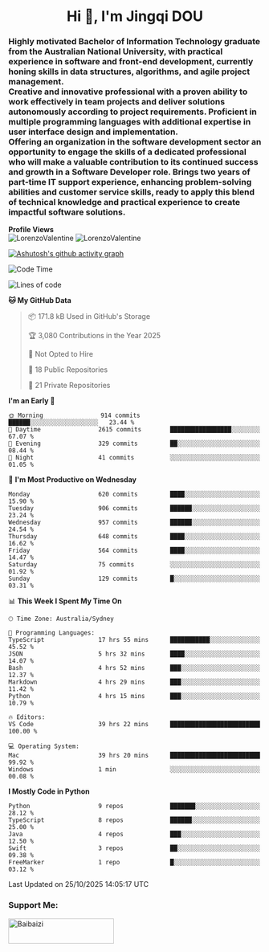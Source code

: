 <h1 align="center">Hi 👋, I'm Jingqi DOU</h1>
<h3 align="left">
Highly motivated Bachelor of Information Technology graduate from the Australian National University, with practical experience in software and front-end development, currently honing skills in data structures, algorithms, and agile project management. <br>
Creative and innovative professional with a proven ability to work effectively in team projects and deliver solutions autonomously according to project requirements. Proficient in multiple programming languages with additional expertise in user interface design and implementation. <br>
Offering an organization in the software development sector an opportunity to engage the skills of a dedicated professional who will make a valuable contribution to its continued success and growth in a Software Developer role. Brings two years of part-time IT support experience, enhancing problem-solving abilities and customer service skills, ready to apply this blend of technical knowledge and practical experience to create impactful software solutions. 
</h3>

**Profile Views**<br>
<img src="https://count.getloli.com/@LorenzoValentine?name=LorenzoValentine&theme=asoul&padding=7&offset=0&align=center&scale=2&pixelated=1&darkmode=auto&prefix=020315" alt="LorenzoValentine" theme="rule34" />
<img src="https://count.getloli.com/@LorenzoValentine?name=LorenzoValentine&theme=food&padding=7&offset=0&align=center&scale=2&pixelated=1&darkmode=auto&prefix=020315" alt="LorenzoValentine" theme="rule34" />

[![Ashutosh's github activity graph](https://github-readme-activity-graph.vercel.app/graph?username=LorenzoValentine)](https://github.com/ashutosh00710/github-readme-activity-graph)

<!--START_SECTION:waka-->
![Code Time](http://img.shields.io/badge/Code%20Time-2%2C550%20hrs%204%20mins-blue)

![Lines of code](https://img.shields.io/badge/From%20Hello%20World%20I%27ve%20Written-1.0%20million%20lines%20of%20code-blue)

**🐱 My GitHub Data** 

> 📦 171.8 kB Used in GitHub's Storage 
 > 
> 🏆 3,080 Contributions in the Year 2025
 > 
> 🚫 Not Opted to Hire
 > 
> 📜 18 Public Repositories 
 > 
> 🔑 21 Private Repositories 
 > 
**I'm an Early 🐤** 

```text
🌞 Morning                914 commits         ██████░░░░░░░░░░░░░░░░░░░   23.44 % 
🌆 Daytime                2615 commits        █████████████████░░░░░░░░   67.07 % 
🌃 Evening                329 commits         ██░░░░░░░░░░░░░░░░░░░░░░░   08.44 % 
🌙 Night                  41 commits          ░░░░░░░░░░░░░░░░░░░░░░░░░   01.05 % 
```
📅 **I'm Most Productive on Wednesday** 

```text
Monday                   620 commits         ████░░░░░░░░░░░░░░░░░░░░░   15.90 % 
Tuesday                  906 commits         ██████░░░░░░░░░░░░░░░░░░░   23.24 % 
Wednesday                957 commits         ██████░░░░░░░░░░░░░░░░░░░   24.54 % 
Thursday                 648 commits         ████░░░░░░░░░░░░░░░░░░░░░   16.62 % 
Friday                   564 commits         ████░░░░░░░░░░░░░░░░░░░░░   14.47 % 
Saturday                 75 commits          ░░░░░░░░░░░░░░░░░░░░░░░░░   01.92 % 
Sunday                   129 commits         █░░░░░░░░░░░░░░░░░░░░░░░░   03.31 % 
```


📊 **This Week I Spent My Time On** 

```text
🕑︎ Time Zone: Australia/Sydney

💬 Programming Languages: 
TypeScript               17 hrs 55 mins      ███████████░░░░░░░░░░░░░░   45.52 % 
JSON                     5 hrs 32 mins       ████░░░░░░░░░░░░░░░░░░░░░   14.07 % 
Bash                     4 hrs 52 mins       ███░░░░░░░░░░░░░░░░░░░░░░   12.37 % 
Markdown                 4 hrs 29 mins       ███░░░░░░░░░░░░░░░░░░░░░░   11.42 % 
Python                   4 hrs 15 mins       ███░░░░░░░░░░░░░░░░░░░░░░   10.79 % 

🔥 Editors: 
VS Code                  39 hrs 22 mins      █████████████████████████   100.00 % 

💻 Operating System: 
Mac                      39 hrs 20 mins      █████████████████████████   99.92 % 
Windows                  1 min               ░░░░░░░░░░░░░░░░░░░░░░░░░   00.08 % 
```

**I Mostly Code in Python** 

```text
Python                   9 repos             ███████░░░░░░░░░░░░░░░░░░   28.12 % 
TypeScript               8 repos             ██████░░░░░░░░░░░░░░░░░░░   25.00 % 
Java                     4 repos             ███░░░░░░░░░░░░░░░░░░░░░░   12.50 % 
Swift                    3 repos             ██░░░░░░░░░░░░░░░░░░░░░░░   09.38 % 
FreeMarker               1 repo              █░░░░░░░░░░░░░░░░░░░░░░░░   03.12 % 
```




 Last Updated on 25/10/2025 14:05:17 UTC
<!--END_SECTION:waka-->

<!-- [![willianrod's wakatime stats](https://github-readme-stats.vercel.app/api/wakatime?username=lorenzoval2050)](https://github.com/anuraghazra/github-readme-stats) -->


<h3 align="left">Support Me:</h3>
<p><a href="https://www.buymeacoffee.com/Baibaizi"> <img align="left" src="https://cdn.buymeacoffee.com/buttons/v2/default-yellow.png" height="50" width="210" alt="Baibaizi" /></a></p><br><br>
